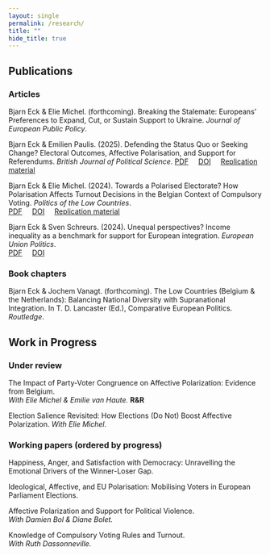```yaml
---
layout: single
permalink: /research/
title: ""
hide_title: true
---
```


## Publications
### Articles
Bjarn Eck & Elie Michel. (forthcoming). Breaking the Stalemate: Europeans’ Preferences to Expand, Cut, or Sustain Support to Ukraine. _Journal of European Public Policy_.

Bjarn Eck & Emilien Paulis. (2025). Defending the Status Quo or Seeking Change? Electoral Outcomes, Affective Polarisation, and Support for Referendums. _British Journal of Political Science_.
[PDF](/assets/defending-the-status-quo-or-seeking-change-electoral-outcomes-affective-polarization-and-support-for-referendums.pdf.pdf) &nbsp;&nbsp;&nbsp; [DOI](https://doi.org/10.1017/S0007123425000365) &nbsp;&nbsp;&nbsp; [Replication material](https://doi.org/10.7910/DVN/VECW81)


Bjarn Eck & Elie Michel. (2024). Towards a Polarised Electorate? How Polarisation Affects Turnout Decisions in the Belgian Context of Compulsory Voting. _Politics of the Low Countries_.  
[PDF](/assets/EckMichel_PLC_2024.pdf) &nbsp;&nbsp;&nbsp; [DOI](https://doi.org/10.5553/PLC/.000079) &nbsp;&nbsp;&nbsp; [Replication material](https://osf.io/8uqys/?view_only=7ff818b7f54e42a788995bea4ed82df6)


Bjarn Eck & Sven Schreurs. (2024). Unequal perspectives? Income inequality as a benchmark for support for European integration. _European Union Politics_.  
[PDF](/assets/EckSchreurs_EUP_2024.pdf) &nbsp;&nbsp;&nbsp; [DOI](https://doi.org/10.1177/14651165231226054)



### Book chapters 
Bjarn Eck & Jochem Vanagt. (forthcoming). The Low Countries (Belgium & the Netherlands): Balancing National Diversity with Supranational Integration. In T. D. Lancaster (Ed.), Comparative European Politics. _Routledge_.



## Work in Progress
### Under review 
The Impact of Party-Voter Congruence on Affective Polarization: Evidence from Belgium.     
_With Elie Michel & Emilie van Haute._ **R&R**

Election Salience Revisited: How Elections (Do Not) Boost Affective Polarization. 
_With Elie Michel._

### Working papers (ordered by progress)
Happiness, Anger, and Satisfaction with Democracy: Unravelling the Emotional Drivers of the Winner-Loser Gap.

Ideological, Affective, and EU Polarisation: Mobilising Voters in European Parliament Elections.

Affective Polarization and Support for Political Violence.    
_With Damien Bol & Diane Bolet._

Knowledge of Compulsory Voting Rules and Turnout.     
_With Ruth Dassonneville._
